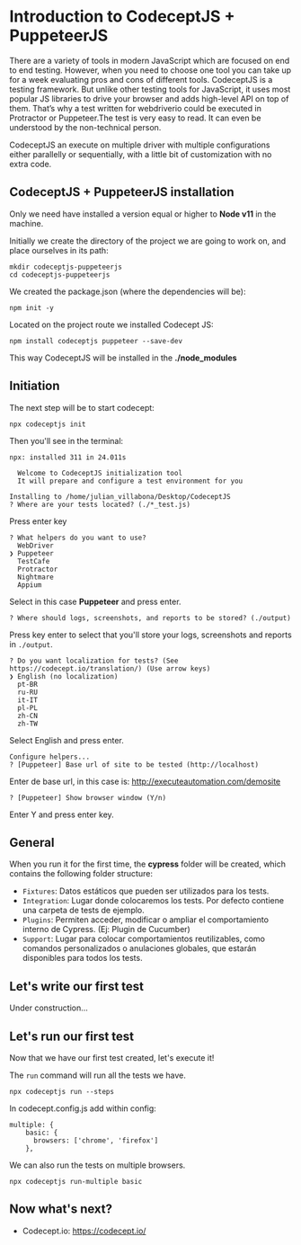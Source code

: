 # Introduction to CodeceptJS + PuppeteerJS

There are a variety of tools in modern JavaScript which are focused on end to end testing. However, when you need to choose one tool you can take up for a week evaluating pros and cons of different tools. CodeceptJS is a testing framework. But unlike other testing tools for JavaScript, it uses most popular JS libraries to drive your browser and adds high-level API on top of them. That’s why a test written for webdriverio could be executed in Protractor or Puppeteer.The test is very easy to read. It can even be understood by the non-technical person.

CodeceptJS an execute on multiple driver with multiple configurations either parallelly or sequentially, with a little bit of customization with no extra code.

## CodeceptJS + PuppeteerJS installation
Only we need have installed a version equal or higher to **Node v11** in the machine.

Initially we create the directory of the project we are going to work on, and place ourselves in its path:
```
mkdir codeceptjs-puppeteerjs
cd codeceptjs-puppeteerjs
```
We created the package.json (where the dependencies will be):
```
npm init -y
```
Located on the project route we installed Codecept JS:
```
npm install codeceptjs puppeteer --save-dev
```
This way CodeceptJS will be installed in the **./node_modules**

## Initiation
The next step will be to start codecept:
```
npx codeceptjs init
```
Then you'll see in the terminal:
```
npx: installed 311 in 24.011s

  Welcome to CodeceptJS initialization tool
  It will prepare and configure a test environment for you

Installing to /home/julian_villabona/Desktop/CodeceptJS
? Where are your tests located? (./*_test.js) 
```
Press enter key
```
? What helpers do you want to use? 
  WebDriver 
❯ Puppeteer 
  TestCafe 
  Protractor 
  Nightmare 
  Appium
```
Select in this case **Puppeteer** and press enter.
```
? Where should logs, screenshots, and reports to be stored? (./output)
```
Press key enter to select that you'll store your logs, screenshots and reports in `./output`.
```
? Do you want localization for tests? (See https://codecept.io/translation/) (Use arrow keys)
❯ English (no localization) 
  pt-BR 
  ru-RU 
  it-IT 
  pl-PL 
  zh-CN 
  zh-TW
```
Select English and press enter.
```
Configure helpers...
? [Puppeteer] Base url of site to be tested (http://localhost)
```
Enter de base url, in this case is: http://executeautomation.com/demosite
```
? [Puppeteer] Show browser window (Y/n)
```
Enter Y and press enter key.

## General
When you run it for the first time, the **cypress** folder will be created, which contains the following folder structure:

- `Fixtures`: Datos estáticos que pueden ser utilizados para los tests.
- `Integration`: Lugar donde colocaremos los tests. Por defecto contiene una carpeta de tests de ejemplo.
- `Plugins`: Permiten acceder, modificar o ampliar el comportamiento interno de Cypress. (Ej: Plugin de Cucumber)
- `Support`: Lugar para colocar comportamientos reutilizables, como comandos personalizados o anulaciones globales, que estarán disponibles para todos los tests.

## Let's write our first test
Under construction...

## Let's run our first test
Now that we have our first test created, let's execute it!

The `run` command will run all the tests we have.
```
npx codeceptjs run --steps
```
In codecept.config.js add within config:
```
multiple: {
    basic: {
      browsers: ['chrome', 'firefox']
    },
```
We can also run the tests on multiple browsers.
```
npx codeceptjs run-multiple basic
```
## Now what's next?

- Codecept.io: https://codecept.io/
